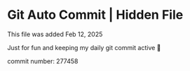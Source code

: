 # Git Auto Commit | Hidden File

This file was added Feb 12, 2025

Just for fun and keeping my daily git commit active 🤪

commit number: 277458
